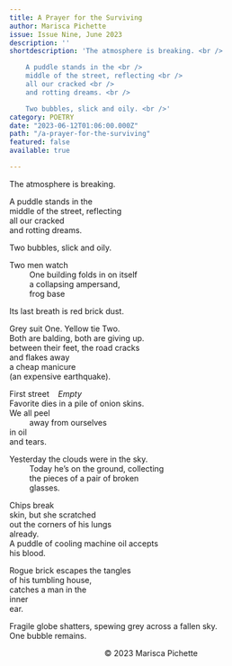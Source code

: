 ```yaml
---
title: A Prayer for the Surviving
author: Marisca Pichette
issue: Issue Nine, June 2023
description: ''
shortdescription: 'The atmosphere is breaking. <br />

    A puddle stands in the <br />
    middle of the street, reflecting <br /> 
    all our cracked <br />
    and rotting dreams. <br />

    Two bubbles, slick and oily. <br />'
category: POETRY
date: "2023-06-12T01:06:00.000Z"
path: "/a-prayer-for-the-surviving"
featured: false
available: true

---
```


The atmosphere is breaking. <br />

A puddle stands in the <br />
middle of the street, reflecting <br /> 
all our cracked <br />
and rotting dreams. <br />

Two bubbles, slick and oily. <br />

Two men watch <br />
&nbsp; &nbsp; &nbsp; &nbsp; &nbsp;One building folds in on itself <br />
&nbsp; &nbsp; &nbsp; &nbsp; &nbsp;a collapsing ampersand, <br />
&nbsp; &nbsp; &nbsp; &nbsp; &nbsp;frog base <br />

Its last breath is red brick dust. <br />

Grey suit One. Yellow tie Two. <br />
Both are balding, both are giving up. <br />
between their feet, the road cracks <br />
and flakes away <br />
a cheap manicure <br />
(an expensive earthquake). <br />

First street&nbsp; &nbsp; <em>Empty</em> <br />
Favorite dies in a pile of onion skins. <br />
We all peel <br />
&nbsp; &nbsp; &nbsp; &nbsp; &nbsp;away from ourselves <br />
in oil <br />
and tears. <br />

Yesterday the clouds were in the sky. <br />
&nbsp; &nbsp; &nbsp; &nbsp; &nbsp;Today he’s on the ground, collecting <br /> 
&nbsp; &nbsp; &nbsp; &nbsp; &nbsp;the pieces of a pair of broken <br />
&nbsp; &nbsp; &nbsp; &nbsp; &nbsp;glasses. <br />

Chips break <br />
skin, but she scratched <br />
out the corners of his lungs <br />
already. <br />
A puddle of cooling machine oil accepts <br />
his blood. <br />

Rogue brick escapes the tangles <br />
of his tumbling house, <br />
catches a man in the <br />
inner <br />
ear. <br />

Fragile globe shatters, spewing grey across a fallen sky. <br />
One bubble remains. <br />


<p style="text-align: center;"> © 2023 Marisca Pichette</p>